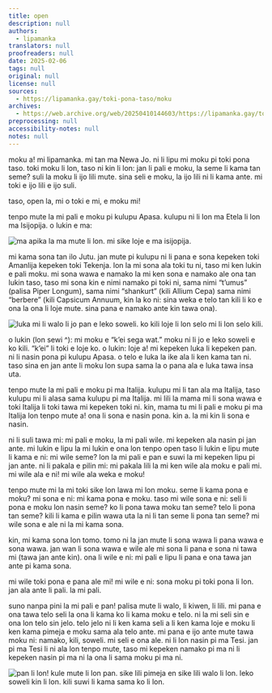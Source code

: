 ```yaml
---
title: open
description: null
authors:
  - lipamanka
translators: null
proofreaders: null
date: 2025-02-06
tags: null
original: null
license: null
sources:
  - https://lipamanka.gay/toki-pona-taso/moku
archives:
  - https://web.archive.org/web/20250410144603/https://lipamanka.gay/toki-pona-taso/moku
preprocessing: null
accessibility-notes: null
notes: null
---
```


moku a! mi lipamanka. mi tan ma Newa Jo. ni li lipu mi moku pi toki pona taso. toki moku li lon, taso ni kin li lon: jan li pali e moku, la seme li kama tan seme? suli la moku li ijo lili mute. sina seli e moku, la ijo lili ni li kama ante. mi toki e ijo lili e ijo suli.

taso, open la, mi o toki e mi, e moku mi!

tenpo mute la mi pali e moku pi kulupu Apasa. kulupu ni li lon ma Etela li lon ma Isijopija. o lukin e ma:

![ma apika la ma mute li lon. mi sike loje e ma isijopija.](https://lipamanka.gay/images/apasa.png)

mi kama sona tan ilo Jutu. jan mute pi kulupu ni li pana e sona kepeken toki Amanlija kepeken toki Tekenja. lon la mi sona ala toki tu ni, taso mi ken lukin e pali moku. mi sona wawa e namako la mi ken sona e namako ale ona tan lukin taso, taso mi sona kin e nimi namako pi toki ni, sama nimi “t’umus” (palisa Piper Longum), sama nimi “shankurt” (kili Allium Cepa) sama nimi “berbere” (kili Capsicum Annuum, kin la ko ni: sina weka e telo tan kili li ko e ona la ona li loje mute. sina pana e namako ante kin tawa ona).

![luka mi li walo li jo pan e leko soweli. ko kili loje li lon selo mi li lon selo kili.](https://lipamanka.gay/images/sega-wat.jpeg)

o lukin (lon sewi ^): mi moku e “k’ei sega wat.” moku ni li jo e leko soweli e ko kili. “k’ei” li toki e loje ko. o lukin: loje a! mi kepeken luka li kepeken pan. ni li nasin pona pi kulupu Apasa. o telo e luka la ike ala li ken kama tan ni. taso sina en jan ante li moku lon supa sama la o pana ala e luka tawa insa uta.

tenpo mute la mi pali e moku pi ma Italija. kulupu mi li tan ala ma Italija, taso kulupu mi li alasa sama kulupu pi ma Italija. mi lili la mama mi li sona wawa e toki Italija li toki tawa mi kepeken toki ni. kin, mama tu mi li pali e moku pi ma Italija lon tenpo mute a! ona li sona e nasin pona. kin a. la mi kin li sona e nasin.

ni li suli tawa mi: mi pali e moku, la mi pali wile. mi kepeken ala nasin pi jan ante. mi lukin e lipu la mi lukin e ona lon tenpo open taso li lukin e lipu mute li kama e ni: mi wile seme? lon la mi pali e pan e suwi la mi kepeken lipu pi jan ante. ni li pakala e pilin mi: mi pakala lili la mi ken wile ala moku e pali mi. mi wile ala e ni! mi wile ala weka e moku!

tenpo mute mi la mi toki sike lon lawa mi lon moku. seme li kama pona e moku? mi sona e ni: mi kama pona e moku. taso mi wile sona e ni: seli li pona e moku lon nasin seme? ko li pona tawa moku tan seme? telo li pona tan seme? kili li kama e pilin wawa uta la ni li tan seme li pona tan seme? mi wile sona e ale ni la mi kama sona.

kin, mi kama sona lon tomo. tomo ni la jan mute li sona wawa li pana wawa e sona wawa. jan wan li sona wawa e wile ale mi sona li pana e sona ni tawa mi (tawa jan ante kin). ona li wile e ni: mi pali e lipu li pana e ona tawa jan ante pi kama sona.

mi wile toki pona e pana ale mi! mi wile e ni: sona moku pi toki pona li lon. jan ala ante li pali. la mi pali.

suno nanpa pini la mi pali e pan! palisa mute li walo, li kiwen, li lili. mi pana e ona tawa telo seli la ona li kama ko li kama moku e telo. ni la mi seli sin e ona lon telo sin jelo. telo jelo ni li ken kama seli a li ken kama loje e moku li ken kama pimeja e moku sama ala telo ante. mi pana e ijo ante mute tawa moku ni: namako, kili, soweli. mi seli e ona ale. ni li lon nasin pi ma Tesi. jan pi ma Tesi li ni ala lon tenpo mute, taso mi kepeken namako pi ma ni li kepeken nasin pi ma ni la ona li sama moku pi ma ni.

![pan li lon! kule mute li lon pan. sike lili pimeja en sike lili walo li lon. leko soweli kin li lon. kili suwi li kama sama ko li lon.](https://lipamanka.gay/images/desi-fried-rice.jpeg)